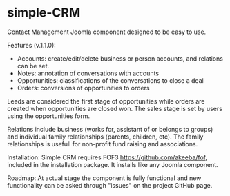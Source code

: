 # simple-CRM
Contact Management Joomla component designed to be easy to use. 

Features (v.1.1.0):
- Accounts: create/edit/delete business or person accounts, and relations can be set.
- Notes: annotation of conversations with accounts
- Opportunities: classifications of the conversations to close a deal
- Orders: conversions of opportunities to orders

Leads are considered the first stage of opportunities while orders are created when opportunities are closed won. The sales stage is set by users using the opportunities form.

Relations include business (works for, assistant of or belongs to groups) and individual family relationships (parents, children, etc). The family relationships is usefull for non-profit fund raising and associations.

Installation:
Simple CRM requires FOF3 https://github.com/akeeba/fof, included in the installation package. It installs like any Joomla component.

Roadmap:
At actual stage the component is fully functional and new functionality can be asked through "issues" on the project GitHub page.


